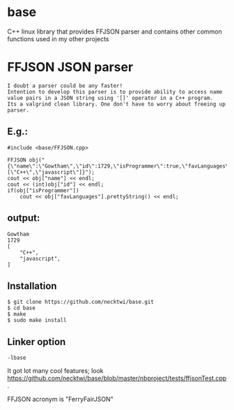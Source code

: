 base
====

C++ linux library that provides FFJSON parser and contains other common functions used in my other projects

FFJSON JSON parser
==================
	I doubt a parser could be any faster!
	Intention to develop this parser is to provide ability to access name value pairs in a JSON string using '[]' operator in a C++ program.
	Its a valgrind clean library. One don't have to worry about freeing up parser.

E.g.:
-----
	#include <base/FFJSON.cpp>

	FFJSON obj("{\"name\":\"Gowtham\",\"id\":1729,\"isProgrammer\":true,\"favLanguages\":[\"C++\",\"javascript\"]}");
	cout << obj["name"] << endl;
	cout << (int)obj["id"] << endl;
	if(obj["isProgrammer"])
		cout << obj["favLanguages"].prettyString() << endl;

output:
-------
	Gowtham
	1729
	[
		"C++",
		"javascript",
	]

Installation
------------
	$ git clone https://github.com/necktwi/base.git
	$ cd base
	$ make
	$ sudo make install
	
Linker option
--------------
	-lbase
	
It got lot many cool features; look https://github.com/necktwi/base/blob/master/nbproject/tests/ffjsonTest.cpp.

FFJSON acronym is "FerryFairJSON"
